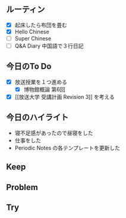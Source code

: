 ## ルーティン
- [x] 起床したら布団を畳む
- [x] Hello Chinese
- [ ] Super Chinese
- [ ] Q&A Diary 中国語で３行日記
## 今日のTo Do
- [x] 放送授業を１つ進める
	- [x] 博物館概論 第6回
- [x] [[放送大学 受講計画 Revision 3]] を考える
## 今日のハイライト
- 寝不足感があったので昼寝をした
- 仕事をした
- Periodic Notes の各テンプレートを更新した
## Keep
## Problem
## Try
